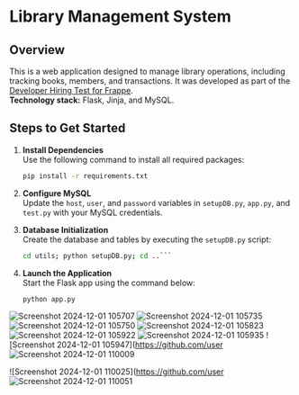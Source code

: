 # **Library Management System**

## **Overview**

This is a web application designed to manage library operations, including tracking books, members, and transactions. 
It was developed as part of the [Developer Hiring Test for Frappe](https://frappe.io/dev-hiring-test).  
**Technology stack:** Flask, Jinja, and MySQL.

## **Steps to Get Started**

1. **Install Dependencies**  
   Use the following command to install all required packages:  
   ```bash
   pip install -r requirements.txt
   ```

2. **Configure MySQL**  
   Update the `host`, `user`, and `password` variables in `setupDB.py`, `app.py`, and `test.py` with your MySQL credentials.  

3. **Database Initialization**  
   Create the database and tables by executing the `setupDB.py` script:  
   ```bash
   cd utils; python setupDB.py; cd ..```

4. **Launch the Application**  
   Start the Flask app using the command below:  
   ```bash
   python app.py
   ```  
![Screenshot 2024-12-01 105707](https://github.com/user-attachments/assets/899b9ab0-94c5-4b36-b1bf-88f3f54654d3)
![Screenshot 2024-12-01 105735](https://github.com/user-attachments/assets/89c25b3a-84c4-4d2f-b023-10a95caa9c3f)
![Screenshot 2024-12-01 105750](https://github.com/user-attachments/assets/f0191511-60ef-4c2e-842a-522aa8edc4ff)
![Screenshot 2024-12-01 105823](https://github.com/user-attachments/assets/25ab6458-9b25-46f7-b83a-81016ba2c382)
![Screenshot 2024-12-01 105922](https://github.com/user-attachments/assets/1e3ce102-9d59-44b9-8f69-41296487461d)
![Screenshot 2024-12-01 105935](https://github.com/user-attachments/assets/4bb806d9-ee62-4648-99f5-e7be912ccdda)
![Screenshot 2024-12-01 105947](https://github.com/user
![Screenshot 2024-12-01 110009](https://github.com/user-attachments/assets/ae52383f-c342-42ed-86f4-2c1026784339)

![Screenshot 2024-12-01 110025](https://github.com/user
![Screenshot 2024-12-01 110051](https://github.com/user-attachments/assets/c21ee5a3-14da-4f44-a20b-f1e6aca44086)



